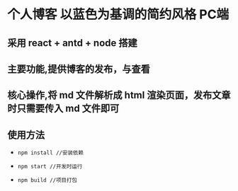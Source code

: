 # 个人博客 以蓝色为基调的简约风格 PC端

## 采用 react + antd + node 搭建

## 主要功能,提供博客的发布，与查看

## 核心操作,将 md 文件解析成 html 渲染页面，发布文章时只需要传入 md 文件即可

## 使用方法

- `npm install //安装依赖`

- `npm start //开发时运行`

- `npm build //项目打包`
